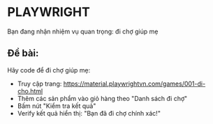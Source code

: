 # PLAYWRIGHT

Bạn đang nhận nhiệm vụ quan trọng: đi chợ giúp mẹ

## Đề bài:
Hãy code để đi chợ giúp mẹ:
- Truy cập trang: https://material.playwrightvn.com/games/001-di-cho.html
- Thêm các sản phẩm vào giỏ hàng theo "Danh sách đi chợ"
- Bấm nút "Kiểm tra kết quả"
- Verify kết quả hiển thị: "Bạn đã đi chợ chính xác!"
